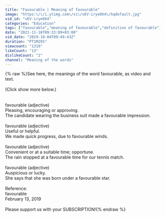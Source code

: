```yaml
---
title: "Favourable | Meaning of favourable"
image: "https:\/\/i.ytimg.com\/vi\/vEV-irye0X4\/hqdefault.jpg"
vid_id: "vEV-irye0X4"
categories: "Education"
tags: ["favourable","meaning of favourable","definition of favourable"]
date: "2021-11-18T09:33:09+03:00"
vid_date: "2019-10-04T09:49:43Z"
duration: "PT1M29S"
viewcount: "1310"
likeCount: "13"
dislikeCount: "2"
channel: "Meaning of the words"
---
```

{% raw %}See here, the meanings of the word favourable, as video and text.<br /><br />(Click show more below.)<br /><br /><br />favourable (adjective)<br />    Pleasing, encouraging or approving.<br />        The candidate wearing the business suit made a favourable impression.<br /><br />favourable (adjective)<br />    Useful or helpful.<br />        We made quick progress, due to favourable winds.<br /><br />favourable (adjective)<br />    Convenient or at a suitable time; opportune.<br />        The rain stopped at a favourable time for our tennis match.<br /><br />favourable (adjective)<br />    Auspicious or lucky.<br />        She says that she was born under a favourable star.<br /><br />Reference:<br />    favourable<br />    February 13, 2019<br /><br />Please support us with your SUBSCRIPTION!{% endraw %}
